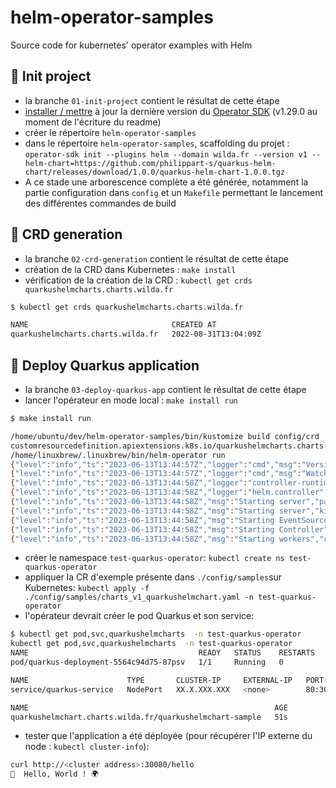 # helm-operator-samples
Source code for kubernetes' operator examples with Helm

## 🎉 Init project
 - la branche `01-init-project` contient le résultat de cette étape
 - [installer / mettre](https://sdk.operatorframework.io/docs/installation/) à jour la dernière version du [Operator SDK](https://sdk.operatorframework.io/) (v1.29.0 au moment de l'écriture du readme)
 - créer le répertoire `helm-operator-samples`
 - dans le répertoire `helm-operator-samples`, scaffolding du projet : `operator-sdk init --plugins helm --domain wilda.fr --version v1 --helm-chart=https://github.com/philippart-s/quarkus-helm-chart/releases/download/1.0.0/quarkus-helm-chart-1.0.0.tgz`
 - A ce stade une arborescence complète a été générée, notamment la partie configuration dans `config` et un `Makefile` permettant le lancement des différentes commandes de build

## 📄 CRD generation
 - la branche `02-crd-generation` contient le résultat de cette étape
 - création de la CRD dans Kubernetes : `make install`
 - vérification de la création de la CRD : `kubectl get crds quarkushelmcharts.charts.wilda.fr`
```bash
$ kubectl get crds quarkushelmcharts.charts.wilda.fr

NAME                                CREATED AT
quarkushelmcharts.charts.wilda.fr   2022-08-31T13:04:09Z
```

## 🤖 Deploy Quarkus application
 - la branche `03-deploy-quarkus-app` contient le résultat de cette étape
 - lancer l'opérateur en mode local : `make install run`
```bash
$ make install run

/home/ubuntu/dev/helm-operator-samples/bin/kustomize build config/crd | kubectl apply -f -
customresourcedefinition.apiextensions.k8s.io/quarkushelmcharts.charts.wilda.fr unchanged
/home/linuxbrew/.linuxbrew/bin/helm-operator run
{"level":"info","ts":"2023-06-13T13:44:57Z","logger":"cmd","msg":"Version","Go Version":"go1.20.4","GOOS":"linux","GOARCH":"amd64","helm-operator":"v1.29.0","commit":"78c564319585c0c348d1d7d9bbfeed1098fab006"}
{"level":"info","ts":"2023-06-13T13:44:57Z","logger":"cmd","msg":"Watch namespaces not configured by environment variable WATCH_NAMESPACE or file. Watching all namespaces.","Namespace":""}
{"level":"info","ts":"2023-06-13T13:44:58Z","logger":"controller-runtime.metrics","msg":"Metrics server is starting to listen","addr":":8080"}
{"level":"info","ts":"2023-06-13T13:44:58Z","logger":"helm.controller","msg":"Watching resource","apiVersion":"charts.wilda.fr/v1","kind":"QuarkusHelmChart","namespace":"","reconcilePeriod":"1m0s"}
{"level":"info","ts":"2023-06-13T13:44:58Z","msg":"Starting server","path":"/metrics","kind":"metrics","addr":"[::]:8080"}
{"level":"info","ts":"2023-06-13T13:44:58Z","msg":"Starting server","kind":"health probe","addr":"[::]:8081"}
{"level":"info","ts":"2023-06-13T13:44:58Z","msg":"Starting EventSource","controller":"quarkushelmchart-controller","source":"kind source: *unstructured.Unstructured"}
{"level":"info","ts":"2023-06-13T13:44:58Z","msg":"Starting Controller","controller":"quarkushelmchart-controller"}
{"level":"info","ts":"2023-06-13T13:44:58Z","msg":"Starting workers","controller":"quarkushelmchart-controller","worker count":4}
```
 - créer le namespace `test-quarkus-operator`: `kubectl create ns test-quarkus-operator`
 - appliquer la CR d'exemple présente dans `./config/samples`sur Kubernetes: `kubectl apply -f ./config/samples/charts_v1_quarkushelmchart.yaml -n test-quarkus-operator`
 - l'opérateur devrait créer le pod Quarkus et son service:
```bash
$ kubectl get pod,svc,quarkushelmcharts  -n test-quarkus-operator
kubectl get pod,svc,quarkushelmcharts  -n test-quarkus-operator
NAME                                      READY   STATUS    RESTARTS   AGE
pod/quarkus-deployment-5564c94d75-87psv   1/1     Running   0          46s

NAME                      TYPE       CLUSTER-IP     EXTERNAL-IP   PORT(S)        AGE
service/quarkus-service   NodePort   XX.X.XXX.XXX   <none>        80:30080/TCP   46s

NAME                                                       AGE
quarkushelmchart.charts.wilda.fr/quarkushelmchart-sample   51s
```
 - tester que l'application a été déployée (pour récupérer l'IP externe du node : `kubectl cluster-info`):
```bash
curl http://<cluster address>:30080/hello
👋  Hello, World ! 🌍
```